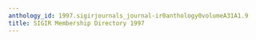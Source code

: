 ```yaml
---
anthology_id: 1997.sigirjournals_journal-ir0anthology0volumeA31A1.9
title: SIGIR Membership Directory 1997
---
```

